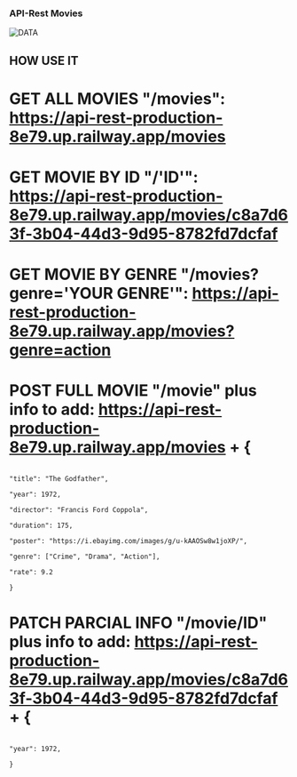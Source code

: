 ### API-Rest Movies

![DATA](https://media.giphy.com/media/l41YvpiA9uMWw5AMU/giphy.gif?cid=ecf05e47xmwmy1297uwnaxoqadyy2ftwm0gi8cclq674j66d&ep=v1_gifs_search&rid=giphy.gif&ct=g)

## HOW USE IT

# GET ALL MOVIES "/movies": https://api-rest-production-8e79.up.railway.app/movies

# GET MOVIE BY ID "/'ID'": https://api-rest-production-8e79.up.railway.app/movies/c8a7d63f-3b04-44d3-9d95-8782fd7dcfaf

# GET MOVIE BY GENRE "/movies?genre='YOUR GENRE'": https://api-rest-production-8e79.up.railway.app/movies?genre=action

# POST FULL MOVIE "/movie" plus info to add: https://api-rest-production-8e79.up.railway.app/movies + {
                                                                                                        "title": "The Godfather",
                                                                                                        "year": 1972,
                                                                                                        "director": "Francis Ford Coppola",
                                                                                                        "duration": 175,
                                                                                                        "poster": "https://i.ebayimg.com/images/g/u-kAAOSw8w1joXP/",
                                                                                                        "genre": ["Crime", "Drama", "Action"],
                                                                                                        "rate": 9.2
                                                                                                      }
# PATCH PARCIAL INFO "/movie/ID" plus info to add: https://api-rest-production-8e79.up.railway.app/movies/c8a7d63f-3b04-44d3-9d95-8782fd7dcfaf + {
                                                                                                                                                    "year": 1972,
                                                                                                                                                 }
